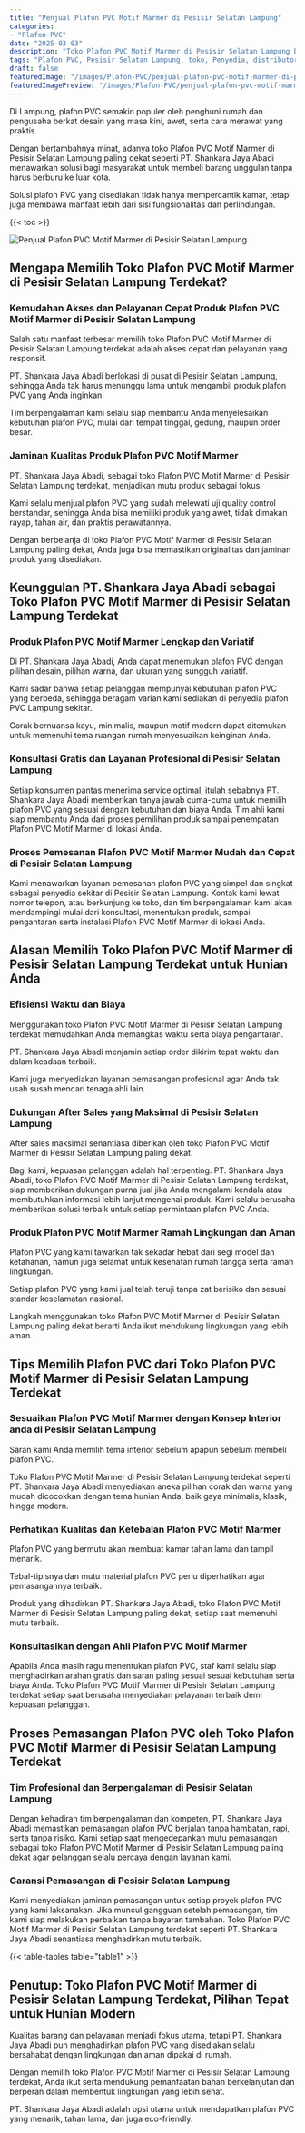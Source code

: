 ```yaml
---
title: "Penjual Plafon PVC Motif Marmer di Pesisir Selatan Lampung"
categories:
- "Plafon-PVC"
date: "2025-03-03"
description: "Toko Plafon PVC Motif Marmer di Pesisir Selatan Lampung bagi tempat tinggal, office, dan ritel. Material unggulan, pilihan motif, variasi warna menarik, beserta jasa penempatan ditangani oleh teknisi profesional dan garansi resmi!|Servis distribusi Plafon PVC Motif Marmer di Pesisir Selatan Lampung bagi kebutuhan hunian, office, maupun ritel, beserta material unggulan dan pemasangan oleh tenaga ahli ahli dan garansi resmi.|Pilihan Plafon PVC Motif Marmer di Pesisir Selatan Lampung yang andal untuk hunian, office, dan ritel, dengan produk berkualitas dan penempatan oleh teknisi berpengalaman dan kepastian resmi.|Penjualan Plafon PVC Motif Marmer di Pesisir Selatan Lampung untuk hunian, perkantoran, dan gerai, dengan plafon berkualitas dan penempatan dikerjakan oleh tim profesional, dilengkapi dengan kepastian resmi.}"
tags: "Plafon PVC, Pesisir Selatan Lampung, toko, Penyedia, distributor"
draft: false
featuredImage: "/images/Plafon-PVC/penjual-plafon-pvc-motif-marmer-di-pesisir-selatan-lampung.png"
featuredImagePreview: "/images/Plafon-PVC/penjual-plafon-pvc-motif-marmer-di-pesisir-selatan-lampung.png"
---
```


Di Lampung, plafon PVC semakin populer oleh penghuni rumah dan pengusaha berkat desain yang masa kini, awet, serta cara merawat yang praktis.

Dengan bertambahnya minat, adanya toko Plafon PVC Motif Marmer di Pesisir Selatan Lampung paling dekat seperti PT. Shankara Jaya Abadi menawarkan solusi bagi masyarakat untuk membeli barang unggulan tanpa harus berburu ke luar kota.

Solusi plafon PVC yang disediakan tidak hanya mempercantik kamar, tetapi juga membawa manfaat lebih dari sisi fungsionalitas dan perlindungan.

{{< toc >}}

![Penjual Plafon PVC Motif Marmer di Pesisir Selatan Lampung](/images/Plafon-PVC/Penjual-Plafon-PVC-Motif-Marmer-di-Pesisir-Selatan-Lampung.png)

## Mengapa Memilih Toko Plafon PVC Motif Marmer di Pesisir Selatan Lampung Terdekat?

### Kemudahan Akses dan Pelayanan Cepat Produk Plafon PVC Motif Marmer di Pesisir Selatan Lampung

Salah satu manfaat terbesar memilih toko Plafon PVC Motif Marmer di Pesisir Selatan Lampung terdekat adalah akses cepat dan pelayanan yang responsif.

PT. Shankara Jaya Abadi berlokasi di pusat di Pesisir Selatan Lampung, sehingga Anda tak harus menunggu lama untuk mengambil produk plafon PVC yang Anda inginkan.

Tim berpengalaman kami selalu siap membantu Anda menyelesaikan kebutuhan plafon PVC, mulai dari tempat tinggal, gedung, maupun order besar.

### Jaminan Kualitas Produk Plafon PVC Motif Marmer

PT. Shankara Jaya Abadi, sebagai toko Plafon PVC Motif Marmer di Pesisir Selatan Lampung terdekat, menjadikan mutu produk sebagai fokus.

Kami selalu menjual plafon PVC yang sudah melewati uji quality control berstandar, sehingga Anda bisa memiliki produk yang awet, tidak dimakan rayap, tahan air, dan praktis perawatannya.

Dengan berbelanja di toko Plafon PVC Motif Marmer di Pesisir Selatan Lampung paling dekat, Anda juga bisa memastikan originalitas dan jaminan produk yang disediakan.

## Keunggulan PT. Shankara Jaya Abadi sebagai Toko Plafon PVC Motif Marmer di Pesisir Selatan Lampung Terdekat

### Produk Plafon PVC Motif Marmer Lengkap dan Variatif

Di PT. Shankara Jaya Abadi, Anda dapat menemukan plafon PVC dengan pilihan desain, pilihan warna, dan ukuran yang sungguh variatif.

Kami sadar bahwa setiap pelanggan mempunyai kebutuhan plafon PVC yang berbeda, sehingga beragam varian kami sediakan di penyedia plafon PVC Lampung sekitar.

Corak bernuansa kayu, minimalis, maupun motif modern dapat ditemukan untuk memenuhi tema ruangan rumah menyesuaikan keinginan Anda.

### Konsultasi Gratis dan Layanan Profesional di Pesisir Selatan Lampung

Setiap konsumen pantas menerima service optimal, itulah sebabnya PT. Shankara Jaya Abadi memberikan tanya jawab cuma-cuma untuk memilih plafon PVC yang sesuai dengan kebutuhan dan biaya Anda. Tim ahli kami siap membantu Anda dari proses pemilihan produk sampai penempatan Plafon PVC Motif Marmer di lokasi Anda.

### Proses Pemesanan Plafon PVC Motif Marmer Mudah dan Cepat di Pesisir Selatan Lampung

Kami menawarkan layanan pemesanan plafon PVC yang simpel dan singkat sebagai penyedia sekitar di Pesisir Selatan Lampung. Kontak kami lewat nomor telepon, atau berkunjung ke toko, dan tim berpengalaman kami akan mendampingi mulai dari konsultasi, menentukan produk, sampai pengantaran serta instalasi Plafon PVC Motif Marmer di lokasi Anda.

## Alasan Memilih Toko Plafon PVC Motif Marmer di Pesisir Selatan Lampung Terdekat untuk Hunian Anda

### Efisiensi Waktu dan Biaya

Menggunakan toko Plafon PVC Motif Marmer di Pesisir Selatan Lampung terdekat memudahkan Anda memangkas waktu serta biaya pengantaran.

PT. Shankara Jaya Abadi menjamin setiap order dikirim tepat waktu dan dalam keadaan terbaik.

Kami juga menyediakan layanan pemasangan profesional agar Anda tak usah susah mencari tenaga ahli lain.

### Dukungan After Sales yang Maksimal di Pesisir Selatan Lampung

After sales maksimal senantiasa diberikan oleh toko Plafon PVC Motif Marmer di Pesisir Selatan Lampung paling dekat.

Bagi kami, kepuasan pelanggan adalah hal terpenting. PT. Shankara Jaya Abadi, toko Plafon PVC Motif Marmer di Pesisir Selatan Lampung terdekat, siap memberikan dukungan purna jual jika Anda mengalami kendala atau membutuhkan informasi lebih lanjut mengenai produk. Kami selalu berusaha memberikan solusi terbaik untuk setiap permintaan plafon PVC Anda.

### Produk Plafon PVC Motif Marmer Ramah Lingkungan dan Aman

Plafon PVC yang kami tawarkan tak sekadar hebat dari segi model dan ketahanan, namun juga selamat untuk kesehatan rumah tangga serta ramah lingkungan.

Setiap plafon PVC yang kami jual telah teruji tanpa zat berisiko dan sesuai standar keselamatan nasional.

Langkah menggunakan toko Plafon PVC Motif Marmer di Pesisir Selatan Lampung paling dekat berarti Anda ikut mendukung lingkungan yang lebih aman.

## Tips Memilih Plafon PVC dari Toko Plafon PVC Motif Marmer di Pesisir Selatan Lampung Terdekat

### Sesuaikan Plafon PVC Motif Marmer dengan Konsep Interior anda di Pesisir Selatan Lampung

Saran kami Anda memilih tema interior sebelum apapun sebelum membeli plafon PVC.

Toko Plafon PVC Motif Marmer di Pesisir Selatan Lampung terdekat seperti PT. Shankara Jaya Abadi menyediakan aneka pilihan corak dan warna yang mudah dicocokkan dengan tema hunian Anda, baik gaya minimalis, klasik, hingga modern.

### Perhatikan Kualitas dan Ketebalan Plafon PVC Motif Marmer

Plafon PVC yang bermutu akan membuat kamar tahan lama dan tampil menarik.

Tebal-tipisnya dan mutu material plafon PVC perlu diperhatikan agar pemasangannya terbaik.

Produk yang dihadirkan PT. Shankara Jaya Abadi, toko Plafon PVC Motif Marmer di Pesisir Selatan Lampung paling dekat, setiap saat memenuhi mutu terbaik.

### Konsultasikan dengan Ahli Plafon PVC Motif Marmer

Apabila Anda masih ragu menentukan plafon PVC, staf kami selalu siap menghadirkan arahan gratis dan saran paling sesuai sesuai kebutuhan serta biaya Anda. Toko Plafon PVC Motif Marmer di Pesisir Selatan Lampung terdekat setiap saat berusaha menyediakan pelayanan terbaik demi kepuasan pelanggan.

## Proses Pemasangan Plafon PVC oleh Toko Plafon PVC Motif Marmer di Pesisir Selatan Lampung Terdekat

### Tim Profesional dan Berpengalaman di Pesisir Selatan Lampung

Dengan kehadiran tim berpengalaman dan kompeten, PT. Shankara Jaya Abadi memastikan pemasangan plafon PVC berjalan tanpa hambatan, rapi, serta tanpa risiko. Kami setiap saat mengedepankan mutu pemasangan sebagai toko Plafon PVC Motif Marmer di Pesisir Selatan Lampung paling dekat agar pelanggan selalu percaya dengan layanan kami.

### Garansi Pemasangan di Pesisir Selatan Lampung

Kami menyediakan jaminan pemasangan untuk setiap proyek plafon PVC yang kami laksanakan. Jika muncul gangguan setelah pemasangan, tim kami siap melakukan perbaikan tanpa bayaran tambahan. Toko Plafon PVC Motif Marmer di Pesisir Selatan Lampung terdekat seperti PT. Shankara Jaya Abadi senantiasa menghadirkan mutu terbaik.

{{< table-tables table="table1" >}}

## Penutup: Toko Plafon PVC Motif Marmer di Pesisir Selatan Lampung Terdekat, Pilihan Tepat untuk Hunian Modern

Kualitas barang dan pelayanan menjadi fokus utama, tetapi PT. Shankara Jaya Abadi pun menghadirkan plafon PVC yang disediakan selalu bersahabat dengan lingkungan dan aman dipakai di rumah.

Dengan memilih toko Plafon PVC Motif Marmer di Pesisir Selatan Lampung terdekat, Anda ikut serta mendukung pemanfaatan bahan berkelanjutan dan berperan dalam membentuk lingkungan yang lebih sehat.

PT. Shankara Jaya Abadi adalah opsi utama untuk mendapatkan plafon PVC yang menarik, tahan lama, dan juga eco-friendly.
